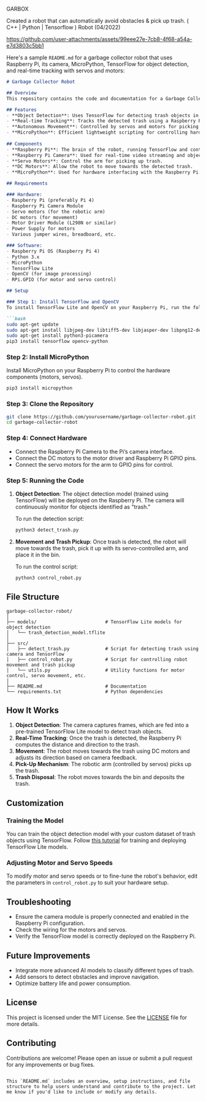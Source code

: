 GARBOX

Created a robot that can automatically avoid obstacles & pick up trash. ( C++ | Python | Tensorflow ) Robot (04/2022)

https://github.com/user-attachments/assets/99eee27e-7cb8-4f68-a54a-e7d3803c5bb1


Here's a sample `README.md` for a garbage collector robot that uses Raspberry Pi, its camera, MicroPython, TensorFlow for object detection, and real-time tracking with servos and motors:

```markdown
# Garbage Collector Robot

## Overview
This repository contains the code and documentation for a Garbage Collector Robot that uses **Raspberry Pi**, **TensorFlow** for real-time object detection, and **MicroPython** to control servos and motors. The robot is capable of detecting trash, picking it up using a robotic arm, and placing it into a bin autonomously.

## Features
- **Object Detection**: Uses TensorFlow for detecting trash objects in real-time.
- **Real-time Tracking**: Tracks the detected trash using a Raspberry Pi camera.
- **Autonomous Movement**: Controlled by servos and motors for picking up trash and disposing it into a bin.
- **MicroPython**: Efficient lightweight scripting for controlling hardware components (servos, motors, sensors).
  
## Components
- **Raspberry Pi**: The brain of the robot, running TensorFlow and controlling hardware.
- **Raspberry Pi Camera**: Used for real-time video streaming and object detection.
- **Servo Motors**: Control the arm for picking up trash.
- **DC Motors**: Allow the robot to move towards the detected trash.
- **MicroPython**: Used for hardware interfacing with the Raspberry Pi.

## Requirements

### Hardware:
- Raspberry Pi (preferably Pi 4)
- Raspberry Pi Camera Module
- Servo motors (for the robotic arm)
- DC motors (for movement)
- Motor Driver Module (L298N or similar)
- Power Supply for motors
- Various jumper wires, breadboard, etc.

### Software:
- Raspberry Pi OS (Raspberry Pi 4)
- Python 3.x
- MicroPython
- TensorFlow Lite
- OpenCV (for image processing)
- RPi.GPIO (for motor and servo control)

## Setup

### Step 1: Install TensorFlow and OpenCV
To install TensorFlow Lite and OpenCV on your Raspberry Pi, run the following commands:

```bash
sudo apt-get update
sudo apt-get install libjpeg-dev libtiff5-dev libjasper-dev libpng12-dev
sudo apt-get install python3-picamera
pip3 install tensorflow opencv-python
```

### Step 2: Install MicroPython
Install MicroPython on your Raspberry Pi to control the hardware components (motors, servos).

```bash
pip3 install micropython
```

### Step 3: Clone the Repository

```bash
git clone https://github.com/yourusername/garbage-collector-robot.git
cd garbage-collector-robot
```

### Step 4: Connect Hardware
- Connect the Raspberry Pi Camera to the Pi’s camera interface.
- Connect the DC motors to the motor driver and Raspberry Pi GPIO pins.
- Connect the servo motors for the arm to GPIO pins for control.

### Step 5: Running the Code

1. **Object Detection**:
   The object detection model (trained using TensorFlow) will be deployed on the Raspberry Pi. The camera will continuously monitor for objects identified as "trash."
   
   To run the detection script:
   ```bash
   python3 detect_trash.py
   ```

2. **Movement and Trash Pickup**:
   Once trash is detected, the robot will move towards the trash, pick it up with its servo-controlled arm, and place it in the bin.

   To run the control script:
   ```bash
   python3 control_robot.py
   ```

## File Structure
```
garbage-collector-robot/
│
├── models/                         # TensorFlow Lite models for object detection
│   └── trash_detection_model.tflite
│
├── src/
│   ├── detect_trash.py             # Script for detecting trash using camera and TensorFlow
│   ├── control_robot.py            # Script for controlling robot movement and trash pickup
│   └── utils.py                    # Utility functions for motor control, servo movement, etc.
│
├── README.md                       # Documentation
└── requirements.txt                # Python dependencies
```

## How It Works

1. **Object Detection**: The camera captures frames, which are fed into a pre-trained TensorFlow Lite model to detect trash objects.
2. **Real-Time Tracking**: Once the trash is detected, the Raspberry Pi computes the distance and direction to the trash.
3. **Movement**: The robot moves towards the trash using DC motors and adjusts its direction based on camera feedback.
4. **Pick-Up Mechanism**: The robotic arm (controlled by servos) picks up the trash.
5. **Trash Disposal**: The robot moves towards the bin and deposits the trash.

## Customization

### Training the Model
You can train the object detection model with your custom dataset of trash objects using TensorFlow. Follow [this tutorial](https://www.tensorflow.org/lite/models/object_detection/overview) for training and deploying TensorFlow Lite models.

### Adjusting Motor and Servo Speeds
To modify motor and servo speeds or to fine-tune the robot's behavior, edit the parameters in `control_robot.py` to suit your hardware setup.

## Troubleshooting
- Ensure the camera module is properly connected and enabled in the Raspberry Pi configuration.
- Check the wiring for the motors and servos.
- Verify the TensorFlow model is correctly deployed on the Raspberry Pi.

## Future Improvements
- Integrate more advanced AI models to classify different types of trash.
- Add sensors to detect obstacles and improve navigation.
- Optimize battery life and power consumption.

## License
This project is licensed under the MIT License. See the [LICENSE](LICENSE) file for more details.

## Contributing
Contributions are welcome! Please open an issue or submit a pull request for any improvements or bug fixes.
```

This `README.md` includes an overview, setup instructions, and file structure to help users understand and contribute to the project. Let me know if you'd like to include or modify any details.
